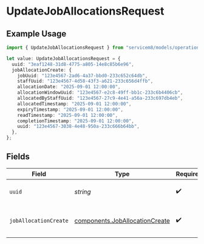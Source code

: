 # UpdateJobAllocationsRequest

## Example Usage

```typescript
import { UpdateJobAllocationsRequest } from "servicem8/models/operations";

let value: UpdateJobAllocationsRequest = {
  uuid: "3eaf1248-31d8-4775-a805-14e8c85b6e96",
  jobAllocationCreate: {
    jobUuid: "123e4567-2ad6-4a37-bbd0-233c652c64db",
    staffUuid: "123e4567-4d58-43f3-a621-233c656d4ffb",
    allocationDate: "2025-09-01 12:00:00",
    allocationWindowUuid: "123e4567-e2c8-49ff-bb1c-233c6b4406cb",
    allocatedByStaffUuid: "123e4567-27c9-4e41-a56a-233c697db4eb",
    allocatedTimestamp: "2025-09-01 12:00:00",
    expiryTimestamp: "2025-09-01 12:00:00",
    readTimestamp: "2025-09-01 12:00:00",
    completionTimestamp: "2025-09-01 12:00:00",
    uuid: "123e4567-3038-4e48-950a-233c666b64bb",
  },
};
```

## Fields

| Field                                                                            | Type                                                                             | Required                                                                         | Description                                                                      |
| -------------------------------------------------------------------------------- | -------------------------------------------------------------------------------- | -------------------------------------------------------------------------------- | -------------------------------------------------------------------------------- |
| `uuid`                                                                           | *string*                                                                         | :heavy_check_mark:                                                               | UUID of the Job Allocation                                                       |
| `jobAllocationCreate`                                                            | [components.JobAllocationCreate](../../models/components/joballocationcreate.md) | :heavy_check_mark:                                                               | Job Allocation fields to update                                                  |